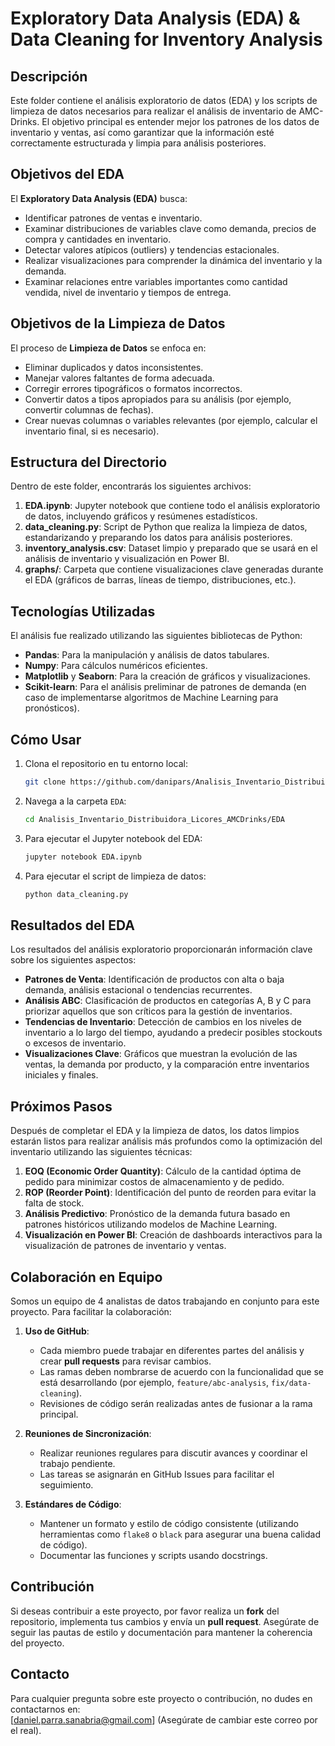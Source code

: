 # Exploratory Data Analysis (EDA) & Data Cleaning for Inventory Analysis

## Descripción

Este folder contiene el análisis exploratorio de datos (EDA) y los scripts de limpieza de datos necesarios para realizar el análisis de inventario de AMC-Drinks. El objetivo principal es entender mejor los patrones de los datos de inventario y ventas, así como garantizar que la información esté correctamente estructurada y limpia para análisis posteriores.

## Objetivos del EDA

El **Exploratory Data Analysis (EDA)** busca:
- Identificar patrones de ventas e inventario.
- Examinar distribuciones de variables clave como demanda, precios de compra y cantidades en inventario.
- Detectar valores atípicos (outliers) y tendencias estacionales.
- Realizar visualizaciones para comprender la dinámica del inventario y la demanda.
- Examinar relaciones entre variables importantes como cantidad vendida, nivel de inventario y tiempos de entrega.

## Objetivos de la Limpieza de Datos

El proceso de **Limpieza de Datos** se enfoca en:
- Eliminar duplicados y datos inconsistentes.
- Manejar valores faltantes de forma adecuada.
- Corregir errores tipográficos o formatos incorrectos.
- Convertir datos a tipos apropiados para su análisis (por ejemplo, convertir columnas de fechas).
- Crear nuevas columnas o variables relevantes (por ejemplo, calcular el inventario final, si es necesario).

## Estructura del Directorio

Dentro de este folder, encontrarás los siguientes archivos:

1. **EDA.ipynb**: Jupyter notebook que contiene todo el análisis exploratorio de datos, incluyendo gráficos y resúmenes estadísticos.
2. **data_cleaning.py**: Script de Python que realiza la limpieza de datos, estandarizando y preparando los datos para análisis posteriores.
3. **inventory_analysis.csv**: Dataset limpio y preparado que se usará en el análisis de inventario y visualización en Power BI.
4. **graphs/**: Carpeta que contiene visualizaciones clave generadas durante el EDA (gráficos de barras, líneas de tiempo, distribuciones, etc.).

## Tecnologías Utilizadas

El análisis fue realizado utilizando las siguientes bibliotecas de Python:
- **Pandas**: Para la manipulación y análisis de datos tabulares.
- **Numpy**: Para cálculos numéricos eficientes.
- **Matplotlib** y **Seaborn**: Para la creación de gráficos y visualizaciones.
- **Scikit-learn**: Para el análisis preliminar de patrones de demanda (en caso de implementarse algoritmos de Machine Learning para pronósticos).

## Cómo Usar

1. Clona el repositorio en tu entorno local:
   ```bash
   git clone https://github.com/danipars/Analisis_Inventario_Distribuidora_Licores_AMCDrinks.git
   ```
2. Navega a la carpeta `EDA`:
   ```bash
   cd Analisis_Inventario_Distribuidora_Licores_AMCDrinks/EDA
   ```
3. Para ejecutar el Jupyter notebook del EDA:
   ```bash
   jupyter notebook EDA.ipynb
   ```
4. Para ejecutar el script de limpieza de datos:
   ```bash
   python data_cleaning.py
   ```

## Resultados del EDA

Los resultados del análisis exploratorio proporcionarán información clave sobre los siguientes aspectos:

- **Patrones de Venta**: Identificación de productos con alta o baja demanda, análisis estacional o tendencias recurrentes.
- **Análisis ABC**: Clasificación de productos en categorías A, B y C para priorizar aquellos que son críticos para la gestión de inventarios.
- **Tendencias de Inventario**: Detección de cambios en los niveles de inventario a lo largo del tiempo, ayudando a predecir posibles stockouts o excesos de inventario.
- **Visualizaciones Clave**: Gráficos que muestran la evolución de las ventas, la demanda por producto, y la comparación entre inventarios iniciales y finales.

## Próximos Pasos

Después de completar el EDA y la limpieza de datos, los datos limpios estarán listos para realizar análisis más profundos como la optimización del inventario utilizando las siguientes técnicas:

1. **EOQ (Economic Order Quantity)**: Cálculo de la cantidad óptima de pedido para minimizar costos de almacenamiento y de pedido.
2. **ROP (Reorder Point)**: Identificación del punto de reorden para evitar la falta de stock.
3. **Análisis Predictivo**: Pronóstico de la demanda futura basado en patrones históricos utilizando modelos de Machine Learning.
4. **Visualización en Power BI**: Creación de dashboards interactivos para la visualización de patrones de inventario y ventas.

## Colaboración en Equipo

Somos un equipo de 4 analistas de datos trabajando en conjunto para este proyecto. Para facilitar la colaboración:

1. **Uso de GitHub**:
   - Cada miembro puede trabajar en diferentes partes del análisis y crear **pull requests** para revisar cambios.
   - Las ramas deben nombrarse de acuerdo con la funcionalidad que se está desarrollando (por ejemplo, `feature/abc-analysis`, `fix/data-cleaning`).
   - Revisiones de código serán realizadas antes de fusionar a la rama principal.

2. **Reuniones de Sincronización**:
   - Realizar reuniones regulares para discutir avances y coordinar el trabajo pendiente.
   - Las tareas se asignarán en GitHub Issues para facilitar el seguimiento.

3. **Estándares de Código**:
   - Mantener un formato y estilo de código consistente (utilizando herramientas como `flake8` o `black` para asegurar una buena calidad de código).
   - Documentar las funciones y scripts usando docstrings.

## Contribución

Si deseas contribuir a este proyecto, por favor realiza un **fork** del repositorio, implementa tus cambios y envía un **pull request**. Asegúrate de seguir las pautas de estilo y documentación para mantener la coherencia del proyecto.

## Contacto

Para cualquier pregunta sobre este proyecto o contribución, no dudes en contactarnos en:  
[daniel.parra.sanabria@gmail.com] (Asegúrate de cambiar este correo por el real).
```